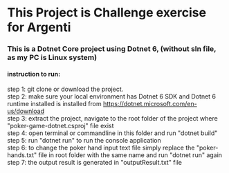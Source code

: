 # This Project is Challenge exercise for Argenti
### This is a Dotnet Core project using Dotnet 6, (without sln file, as my PC is Linux system)
#### instruction to run:
step 1: git clone or download the project. <br />
step 2: make sure your local environment has Dotnet 6 SDK and Dotnet 6 runtime installed is installed from https://dotnet.microsoft.com/en-us/download <br />
step 3: extract the project, navigate to the root folder of the project where "poker-game-dotnet.csproj" file exist <br />
step 4: open terminal or commandline in this folder and run "dotnet build" <br />
step 5: run "dotnet run" to run the console application <br />
step 6: to change the poker hand input text file simply replace the "poker-hands.txt" file in root folder with the same name and run "dotnet run" again <br />
step 7: the output result is generated in "outputResult.txt" file <br />